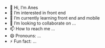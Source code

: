 - 👋 Hi, I’m Anes
- 👀 I’m interested in front end
- 🌱 I’m currently learning front end and mobile 
- 💞️ I’m looking to collaborate on ...
- 📫 How to reach me ...
- 😄 Pronouns: ...
- ⚡ Fun fact: ...

<!---
Anes8899/Anes8899 is a ✨ special ✨ repository because its `README.md` (this file) appears on your GitHub profile.
You can click the Preview link to take a look at your changes.
--->
